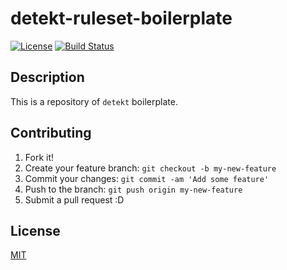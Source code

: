 # detekt-ruleset-boilerplate

[![License](https://img.shields.io/github/license/ohtomi/detekt-ruleset-boilerplate.svg)](LICENSE)
[![Build Status](https://travis-ci.org/ohtomi/detekt-ruleset-boilerplate.svg?branch=master)](https://travis-ci.org/ohtomi/detekt-ruleset-boilerplate)

## Description

This is a repository of `detekt` boilerplate.

## Contributing

1. Fork it!
1. Create your feature branch: `git checkout -b my-new-feature`
1. Commit your changes: `git commit -am 'Add some feature'`
1. Push to the branch: `git push origin my-new-feature`
1. Submit a pull request :D

## License

[MIT](https://ohtomi.mit-license.org)
